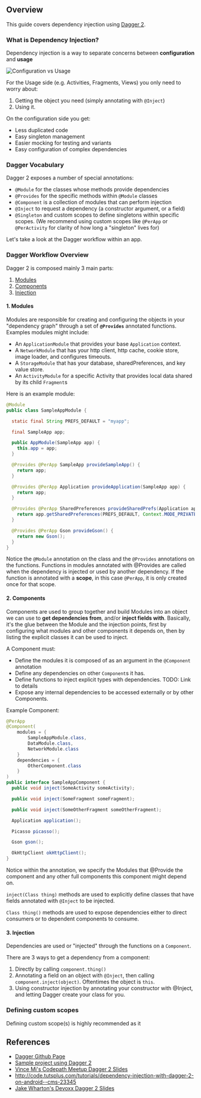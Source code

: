 ## Overview

This guide covers dependency injection using [Dagger 2](http://google.github.io/dagger/).

### What is Dependency Injection?

Dependency injection is a way to separate concerns between **configuration** and **usage**

![Configuration vs Usage](http://imgur.com/WsKXyM9.jpg)

For the Usage side (e.g. Activities, Fragments, Views) you only need to worry about:

1. Getting the object you need (simply annotating with `@Inject`)
2. Using it.

On the configuration side you get:
* Less duplicated code
* Easy singleton management
* Easier mocking for testing and variants
* Easy configuration of complex dependencies

### Dagger Vocabulary

Dagger 2 exposes a number of special annotations:

* `@Module` for the classes whose methods provide dependencies
* `@Provides` for the specific methods within `@Module` classes
* `@Component` is a collection of modules that can perform injection
* `@Inject` to request a dependency (a constructor argument, or a field)
* `@Singleton` and custom scopes to define singletons within specific scopes. (We recommend using custom scopes like `@PerApp` or `@PerActivity` for clarity of how long a "singleton" lives for)

Let's take a look at the Dagger workflow within an app.

### Dagger Workflow Overview

Dagger 2 is composed mainly 3 main parts:

1. [Modules](#1-modules)
2. [Components](#2-components)
3. [Injection](#3-injection)

#### 1. Modules

Modules are responsible for creating and configuring the objects in your "dependency graph" through a set of **`@Provides`** annotated functions. Examples modules might include:
  * An `ApplicationModule` that provides your base `Application` context.
  * A `NetworkModule` that has your http client, http cache, cookie store, image loader, and configures timeouts.
  * A `StorageModule` that has your database, sharedPreferences, and key value store.
  * An `ActivityModule` for a specific Activity that provides local data shared by its child `Fragment`s

Here is an example module:
```java
@Module
public class SampleAppModule {

  static final String PREFS_DEFAULT = "myapp";

  final SampleApp app;

  public AppModule(SampleApp app) {
    this.app = app;
  }

  @Provides @PerApp SampleApp provideSampleApp() {
    return app;
  }

  @Provides @PerApp Application provideApplication(SampleApp app) {
    return app;
  }

  @Provides @PerApp SharedPreferences provideSharedPrefs(Application app) {
    return app.getSharedPreferences(PREFS_DEFAULT, Context.MODE_PRIVATE);
  }

  @Provides @PerApp Gson provideGson() {
    return new Gson();
  }
}
```

Notice the `@Module` annotation on the class and the `@Provides` annotations on the functions. Functions in modules annotated with @Provides are called when the dependency is injected or used by another dependency. If the function is annotated with a **scope**, in this case `@PerApp`, it is only created once for that scope.

#### 2. Components

Components are used to group together and build Modules into an object we can use to **get dependencies from**, and/or **inject fields with**. Basically, it's the glue between the Module and the injection points, first by configuring what modules and other components it depends on, then by listing the explicit classes it can be used to inject.

A Component must:

* Define the modules it is composed of as an argument in the `@Component` annotation
* Define any dependencies on other `Component`s it has.
* Define functions to inject explicit types with dependencies. TODO: Link to details
* Expose any internal dependencies to be accessed externally or by other Components.

Example Component:
```java
@PerApp
@Component(
    modules = {
        SampleAppModule.class,
        DataModule.class,
        NetworkModule.class
    }
    dependencies = {
        OtherComponent.class
    }
)
public interface SampleAppComponent {
  public void inject(SomeActivity someActivity);

  public void inject(SomeFragment someFragment);

  public void inject(SomeOtherFragment someOtherFragment);

  Application application();

  Picasso picasso();

  Gson gson();

  OkHttpClient okHttpClient();
}

```

Notice within the annotation, we specify the Modules that @Provide the component and any other full components this component might depend on.

`inject(Class thing)` methods are used to explicitly define classes that have fields annotated with `@Inject` to be injected.

`Class thing()` methods are used to expose dependencies either to direct consumers or to dependent components to consume.


#### 3. Injection

Dependencies are used or "injected" through the functions on a `Component`.

There are 3 ways to get a dependency from a component:
1. Directly by calling `component.thing()`
2. Annotating a field on an object with `@Inject`, then calling `component.inject(object)`. Oftentimes the object is `this`.
3. Using constructor injection by annotating your constructor with @Inject, and letting Dagger create your class for you.



### Defining custom scopes

Defining custom scope(s) is highly recommended as it 

## References

* [Dagger Github Page](http://google.github.io/dagger/)
* [Sample project using Dagger 2](https://github.com/vinc3m1/nowdothis)
* [Vince Mi's Codepath Meetup Dagger 2 Slides](https://docs.google.com/presentation/d/1bkctcKjbLlpiI0Nj9v0QpCcNIiZBhVsJsJp1dgU5n98/)
* <http://code.tutsplus.com/tutorials/dependency-injection-with-dagger-2-on-android--cms-23345>
* [Jake Wharton's Devoxx Dagger 2 Slides](https://speakerdeck.com/jakewharton/dependency-injection-with-dagger-2-devoxx-2014)